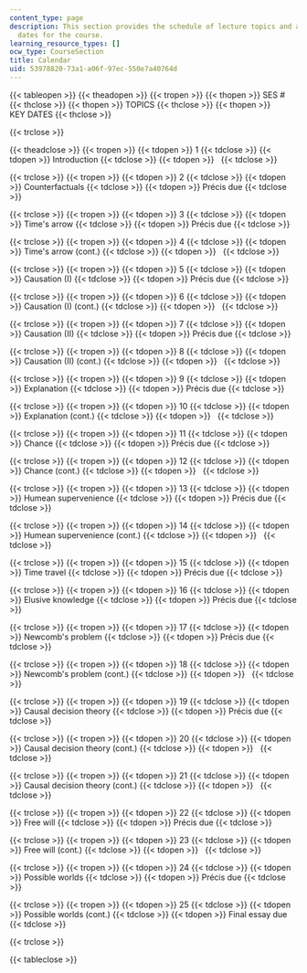 ```yaml
---
content_type: page
description: This section provides the schedule of lecture topics and assignment due
  dates for the course.
learning_resource_types: []
ocw_type: CourseSection
title: Calendar
uid: 53978820-73a1-a06f-97ec-550e7a40764d
---
```


{{< tableopen >}}
{{< theadopen >}}
{{< tropen >}}
{{< thopen >}}
SES #
{{< thclose >}}
{{< thopen >}}
TOPICS
{{< thclose >}}
{{< thopen >}}
KEY DATES
{{< thclose >}}

{{< trclose >}}

{{< theadclose >}}
{{< tropen >}}
{{< tdopen >}}
1
{{< tdclose >}}
{{< tdopen >}}
Introduction
{{< tdclose >}}
{{< tdopen >}}
 
{{< tdclose >}}

{{< trclose >}}
{{< tropen >}}
{{< tdopen >}}
2
{{< tdclose >}}
{{< tdopen >}}
Counterfactuals
{{< tdclose >}}
{{< tdopen >}}
Précis due
{{< tdclose >}}

{{< trclose >}}
{{< tropen >}}
{{< tdopen >}}
3
{{< tdclose >}}
{{< tdopen >}}
Time's arrow
{{< tdclose >}}
{{< tdopen >}}
Précis due
{{< tdclose >}}

{{< trclose >}}
{{< tropen >}}
{{< tdopen >}}
4
{{< tdclose >}}
{{< tdopen >}}
Time's arrow (cont.)
{{< tdclose >}}
{{< tdopen >}}
 
{{< tdclose >}}

{{< trclose >}}
{{< tropen >}}
{{< tdopen >}}
5
{{< tdclose >}}
{{< tdopen >}}
Causation (I)
{{< tdclose >}}
{{< tdopen >}}
Précis due
{{< tdclose >}}

{{< trclose >}}
{{< tropen >}}
{{< tdopen >}}
6
{{< tdclose >}}
{{< tdopen >}}
Causation (I) (cont.)
{{< tdclose >}}
{{< tdopen >}}
 
{{< tdclose >}}

{{< trclose >}}
{{< tropen >}}
{{< tdopen >}}
7
{{< tdclose >}}
{{< tdopen >}}
Causation (II)
{{< tdclose >}}
{{< tdopen >}}
Précis due
{{< tdclose >}}

{{< trclose >}}
{{< tropen >}}
{{< tdopen >}}
8
{{< tdclose >}}
{{< tdopen >}}
Causation (II) (cont.)
{{< tdclose >}}
{{< tdopen >}}
 
{{< tdclose >}}

{{< trclose >}}
{{< tropen >}}
{{< tdopen >}}
9
{{< tdclose >}}
{{< tdopen >}}
Explanation
{{< tdclose >}}
{{< tdopen >}}
Précis due
{{< tdclose >}}

{{< trclose >}}
{{< tropen >}}
{{< tdopen >}}
10
{{< tdclose >}}
{{< tdopen >}}
Explanation (cont.)
{{< tdclose >}}
{{< tdopen >}}
 
{{< tdclose >}}

{{< trclose >}}
{{< tropen >}}
{{< tdopen >}}
11
{{< tdclose >}}
{{< tdopen >}}
Chance
{{< tdclose >}}
{{< tdopen >}}
Précis due
{{< tdclose >}}

{{< trclose >}}
{{< tropen >}}
{{< tdopen >}}
12
{{< tdclose >}}
{{< tdopen >}}
Chance (cont.)
{{< tdclose >}}
{{< tdopen >}}
 
{{< tdclose >}}

{{< trclose >}}
{{< tropen >}}
{{< tdopen >}}
13
{{< tdclose >}}
{{< tdopen >}}
Humean supervenience
{{< tdclose >}}
{{< tdopen >}}
Précis due
{{< tdclose >}}

{{< trclose >}}
{{< tropen >}}
{{< tdopen >}}
14
{{< tdclose >}}
{{< tdopen >}}
Humean supervenience (cont.)
{{< tdclose >}}
{{< tdopen >}}
 
{{< tdclose >}}

{{< trclose >}}
{{< tropen >}}
{{< tdopen >}}
15
{{< tdclose >}}
{{< tdopen >}}
Time travel
{{< tdclose >}}
{{< tdopen >}}
Précis due
{{< tdclose >}}

{{< trclose >}}
{{< tropen >}}
{{< tdopen >}}
16
{{< tdclose >}}
{{< tdopen >}}
Elusive knowledge
{{< tdclose >}}
{{< tdopen >}}
Précis due
{{< tdclose >}}

{{< trclose >}}
{{< tropen >}}
{{< tdopen >}}
17
{{< tdclose >}}
{{< tdopen >}}
Newcomb's problem
{{< tdclose >}}
{{< tdopen >}}
Précis due
{{< tdclose >}}

{{< trclose >}}
{{< tropen >}}
{{< tdopen >}}
18
{{< tdclose >}}
{{< tdopen >}}
Newcomb's problem (cont.)
{{< tdclose >}}
{{< tdopen >}}
 
{{< tdclose >}}

{{< trclose >}}
{{< tropen >}}
{{< tdopen >}}
19
{{< tdclose >}}
{{< tdopen >}}
Causal decision theory
{{< tdclose >}}
{{< tdopen >}}
Précis due
{{< tdclose >}}

{{< trclose >}}
{{< tropen >}}
{{< tdopen >}}
20
{{< tdclose >}}
{{< tdopen >}}
Causal decision theory (cont.)
{{< tdclose >}}
{{< tdopen >}}
 
{{< tdclose >}}

{{< trclose >}}
{{< tropen >}}
{{< tdopen >}}
21
{{< tdclose >}}
{{< tdopen >}}
Causal decision theory (cont.)
{{< tdclose >}}
{{< tdopen >}}
 
{{< tdclose >}}

{{< trclose >}}
{{< tropen >}}
{{< tdopen >}}
22
{{< tdclose >}}
{{< tdopen >}}
Free will
{{< tdclose >}}
{{< tdopen >}}
Précis due
{{< tdclose >}}

{{< trclose >}}
{{< tropen >}}
{{< tdopen >}}
23
{{< tdclose >}}
{{< tdopen >}}
Free will (cont.)
{{< tdclose >}}
{{< tdopen >}}
 
{{< tdclose >}}

{{< trclose >}}
{{< tropen >}}
{{< tdopen >}}
24
{{< tdclose >}}
{{< tdopen >}}
Possible worlds
{{< tdclose >}}
{{< tdopen >}}
Précis due
{{< tdclose >}}

{{< trclose >}}
{{< tropen >}}
{{< tdopen >}}
25
{{< tdclose >}}
{{< tdopen >}}
Possible worlds (cont.)
{{< tdclose >}}
{{< tdopen >}}
Final essay due
{{< tdclose >}}

{{< trclose >}}

{{< tableclose >}}